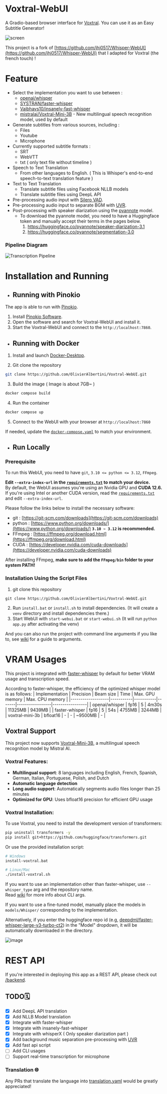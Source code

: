 # Voxtral-WebUI
A Gradio-based browser interface for [Voxtral](https://huggingface.co/mistralai/Voxtral-Mini-3B-2507). You can use it as an Easy Subtitle Generator!

![screen](./gradio-voxtral.png)

This project is a fork of [https://github.com/jhj0517/Whisper-WebUI](https://github.com/jhj0517/Whisper-WebUI) that I adapted for Voxtral (the french touch) !

# Feature
- Select the implementation you want to use between :
   - [openai/whisper](https://github.com/openai/whisper)
   - [SYSTRAN/faster-whisper](https://github.com/SYSTRAN/faster-whisper)
   - [Vaibhavs10/insanely-fast-whisper](https://github.com/Vaibhavs10/insanely-fast-whisper)
   - [mistralai/Voxtral-Mini-3B](https://huggingface.co/mistralai/Voxtral-Mini-3B-2507) - New multilingual speech recognition model, used by default
- Generate subtitles from various sources, including :
  - Files
  - Youtube
  - Microphone
- Currently supported subtitle formats : 
  - SRT
  - WebVTT
  - txt ( only text file without timeline )
- Speech to Text Translation 
  - From other languages to English. ( This is Whisper's end-to-end speech-to-text translation feature )
- Text to Text Translation
  - Translate subtitle files using Facebook NLLB models
  - Translate subtitle files using DeepL API
- Pre-processing audio input with [Silero VAD](https://github.com/snakers4/silero-vad).
- Pre-processing audio input to separate BGM with [UVR](https://github.com/Anjok07/ultimatevocalremovergui). 
- Post-processing with speaker diarization using the [pyannote](https://huggingface.co/pyannote/speaker-diarization-3.1) model.
   - To download the pyannote model, you need to have a Huggingface token and manually accept their terms in the pages below.
      1. https://huggingface.co/pyannote/speaker-diarization-3.1
      2. https://huggingface.co/pyannote/segmentation-3.0

### Pipeline Diagram
![Transcription Pipeline](./diagram.png)

# Installation and Running

- ## Running with Pinokio

The app is able to run with [Pinokio](https://github.com/pinokiocomputer/pinokio).

1. Install [Pinokio Software](https://program.pinokio.computer/#/?id=install).
2. Open the software and search for Voxtral-WebUI and install it.
3. Start the Voxtral-WebUI and connect to the `http://localhost:7860`.

- ## Running with Docker 

1. Install and launch [Docker-Desktop](https://www.docker.com/products/docker-desktop/).

2. Git clone the repository

```sh
git clone https://github.com/OlivierAlbertini/Voxtral-WebUI.git
```

3. Build the image ( Image is about 7GB~ )

```sh
docker compose build 
```

4. Run the container 

```sh
docker compose up
```

5. Connect to the WebUI with your browser at `http://localhost:7860`

If needed, update the [`docker-compose.yaml`](https://github.com/OlivierAlbertini/Voxtral-WebUI/blob/master/docker-compose.yaml) to match your environment.

- ## Run Locally

### Prerequisite
To run this WebUI, you need to have `git`, `3.10 <= python <= 3.12`, `FFmpeg`.

**Edit `--extra-index-url` in the [`requirements.txt`](https://github.com/OlivierAlbertini/Voxtral-WebUI/blob/master/requirements.txt) to match your device.<br>** 
By default, the WebUI assumes you're using an Nvidia GPU and **CUDA 12.6.** If you're using Intel or another CUDA version, read the [`requirements.txt`](https://github.com/OlivierAlbertini/Voxtral-WebUI/blob/master/requirements.txt) and edit `--extra-index-url`.

Please follow the links below to install the necessary software:
- git : [https://git-scm.com/downloads](https://git-scm.com/downloads)
- python : [https://www.python.org/downloads/](https://www.python.org/downloads/) **`3.10 ~ 3.12` is recommended.** 
- FFmpeg :  [https://ffmpeg.org/download.html](https://ffmpeg.org/download.html)
- CUDA : [https://developer.nvidia.com/cuda-downloads](https://developer.nvidia.com/cuda-downloads)

After installing FFmpeg, **make sure to add the `FFmpeg/bin` folder to your system PATH!**

### Installation Using the Script Files

1. git clone this repository
```shell
git clone https://github.com/OlivierAlbertini/Voxtral-WebUI.git
```
2. Run `install.bat` or `install.sh` to install dependencies. (It will create a `venv` directory and install dependencies there.)
3. Start WebUI with `start-webui.bat` or `start-webui.sh` (It will run `python app.py` after activating the venv)

And you can also run the project with command line arguments if you like to, see [wiki](https://github.com/OlivierAlbertini/Voxtral-WebUI/wiki/Command-Line-Arguments) for a guide to arguments.

# VRAM Usages
This project is integrated with [faster-whisper](https://github.com/guillaumekln/faster-whisper) by default for better VRAM usage and transcription speed.

According to faster-whisper, the efficiency of the optimized whisper model is as follows: 
| Implementation    | Precision | Beam size | Time  | Max. GPU memory | Max. CPU memory |
|-------------------|-----------|-----------|-------|-----------------|-----------------|
| openai/whisper    | fp16      | 5         | 4m30s | 11325MB         | 9439MB          |
| faster-whisper    | fp16      | 5         | 54s   | 4755MB          | 3244MB          |
| voxtral-mini-3b   | bfloat16  | -         | -     | ~9500MB         | -               |

## Voxtral Support
This project now supports [Voxtral-Mini-3B](https://huggingface.co/mistralai/Voxtral-Mini-3B-2507), a multilingual speech recognition model by Mistral AI.

### Voxtral Features:
- **Multilingual support**: 8 languages including English, French, Spanish, German, Italian, Portuguese, Polish, and Dutch
- **Automatic language detection**
- **Long audio support**: Automatically segments audio files longer than 25 minutes
- **Optimized for GPU**: Uses bfloat16 precision for efficient GPU usage

### Voxtral Installation:
To use Voxtral, you need to install the development version of transformers:
```bash
pip uninstall transformers -y
pip install git+https://github.com/huggingface/transformers.git
```

Or use the provided installation script:
```bash
# Windows
install-voxtral.bat

# Linux/Mac
./install-voxtral.sh
```

If you want to use an implementation other than faster-whisper, use `--whisper_type` arg and the repository name.<br>
Read [wiki](https://github.com/OlivierAlbertini/Voxtral-WebUI/wiki/Command-Line-Arguments) for more info about CLI args.

If you want to use a fine-tuned model, manually place the models in `models/Whisper/` corresponding to the implementation.

Alternatively, if you enter the huggingface repo id (e.g, [deepdml/faster-whisper-large-v3-turbo-ct2](https://huggingface.co/deepdml/faster-whisper-large-v3-turbo-ct2)) in the "Model" dropdown, it will be automatically downloaded in the directory.

![image](https://github.com/user-attachments/assets/76487a46-b0a5-4154-b735-ded73b2d83d4)

# REST API
If you're interested in deploying this app as a REST API, please check out [/backend](https://github.com/OlivierAlbertini/Voxtral-WebUI/tree/master/backend).

## TODO🗓

- [x] Add DeepL API translation
- [x] Add NLLB Model translation
- [x] Integrate with faster-whisper
- [x] Integrate with insanely-fast-whisper
- [x] Integrate with whisperX ( Only speaker diarization part )
- [x] Add background music separation pre-processing with [UVR](https://github.com/Anjok07/ultimatevocalremovergui)  
- [x] Add fast api script
- [ ] Add CLI usages
- [ ] Support real-time transcription for microphone

### Translation 🌐
Any PRs that translate the language into [translation.yaml](https://github.com/OlivierAlbertini/Voxtral-WebUI/blob/master/configs/translation.yaml) would be greatly appreciated!
